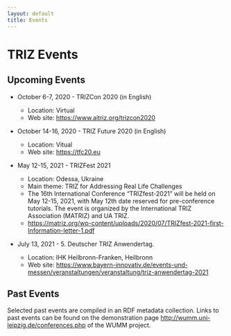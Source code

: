 ```yaml
---
layout: default
title: Events
---
```


# TRIZ Events

## Upcoming Events

* October 6-7, 2020 - TRIZCon 2020 (in English)
  - Location: Virtual
  - Web site: <https://www.aitriz.org/trizcon2020>

* October 14-16, 2020 - TRIZ Future 2020 (in English)
  - Location: Vitual
  - Web site: <https://tfc20.eu>

* May 12-15, 2021 - TRIZFest 2021
  - Location: Odessa, Ukraine
  - Main theme: TRIZ for Addressing Real Life Challenges
  - The 16th International Conference “TRIZfest-2021” will be held on May
    12-15, 2021, with May 12th date reserved for pre-conference tutorials. The
    event is organized by the International TRIZ Association (MATRIZ) and UA
    TRIZ.
  - <https://matriz.org/wp-content/uploads/2020/07/TRIZfest-2021-first-Information-letter-1.pdf>

* July 13, 2021 - 5. Deutscher TRIZ Anwendertag.
  - Location: IHK Heilbronn-Franken, Heilbronn
  - Web site: <https://www.bayern-innovativ.de/events-und-messen/veranstaltungen/veranstaltung/triz-anwendertag-2021>
## Past Events

Selected past events are compiled in an RDF metadata collection.  Links to
past events can be found on the demonstration page
<http://wumm.uni-leipzig.de/conferences.php> of the WUMM project.

